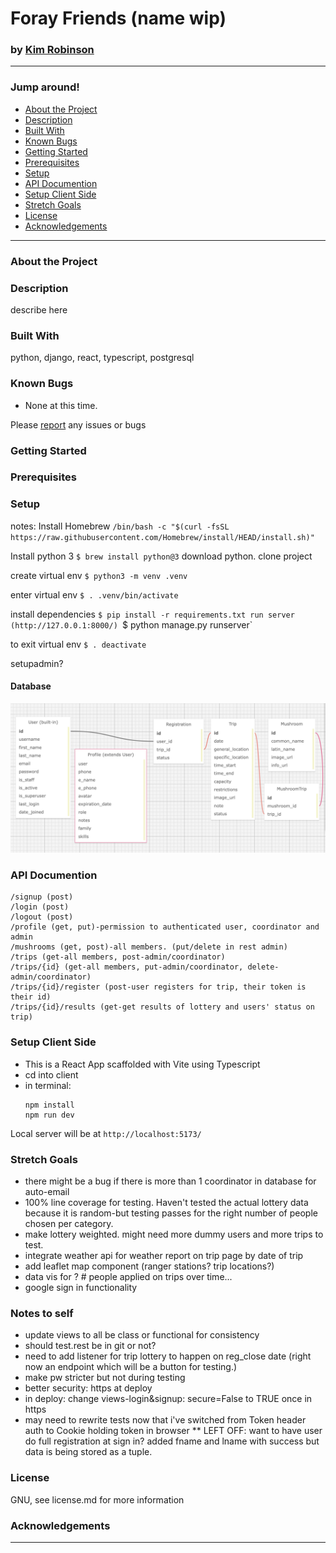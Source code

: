 #  Foray Friends (name wip)
### by [Kim Robinson](https://github.com/kimmykokonut)

---------------------------
### Jump around!
* <a href="#about-the-project">About the Project</a>
* <a href="#description">Description</a>
* <a href="#built-with">Built With</a>
* <a href="#known-bugs">Known Bugs</a>
* <a href="#getting-started">Getting Started</a>
* <a href="#prerequisites">Prerequisites</a>
* <a href="#setup">Setup</a>
* <a href="#api-documentation">API Documention</a>
* <a href="#setup-client-side">Setup Client Side</a>
* <a href="#stretch-goals">Stretch Goals</a>
* <a href="#license">License</a>
* <a href="#acknowledgements">Acknowledgements</a>
---------------------------
### About the Project

### Description
describe here

### Built With
python, django, react, typescript, postgresql

### Known Bugs
* None at this time.

Please [report](https://github.com/kimmykokonut/Capstone/issues) any issues or bugs 


### Getting Started

### Prerequisites

### Setup


notes:
Install Homebrew `/bin/bash -c "$(curl -fsSL https://raw.githubusercontent.com/Homebrew/install/HEAD/install.sh)"`

Install python 3 `$ brew install python@3`
download python.
clone project

create virtual env
`$ python3 -m venv .venv`

enter virtual env
`$ . .venv/bin/activate`

install dependencies
`$ pip install -r requirements.txt
run server (http://127.0.0.1:8000/)
`$ python manage.py runserver`

to exit virtual env
`$ . deactivate`

setupadmin?

#### Database

![Sql Relationship Diagram](./assets/diagrams/sql2.png)


### API Documention

```
/signup (post)
/login (post)
/logout (post)
/profile (get, put)-permission to authenticated user, coordinator and admin
/mushrooms (get, post)-all members. (put/delete in rest admin)
/trips (get-all members, post-admin/coordinator)
/trips/{id} (get-all members, put-admin/coordinator, delete-admin/coordinator)
/trips/{id}/register (post-user registers for trip, their token is their id)
/trips/{id}/results (get-get results of lottery and users' status on trip) 
```

### Setup Client Side
- This is a React App scaffolded with Vite using Typescript
- cd into client
- in terminal: 
  ```
  npm install
  npm run dev  
  ```
Local server will be at  `http://localhost:5173/`

### Stretch Goals

- there might be a bug if there is more than 1 coordinator in database for auto-email
- 100% line coverage for testing.  Haven't tested the actual lottery data because it is random-but testing passes for the right number of people chosen per category.
- make lottery weighted. might need more dummy users and more trips to test.
- integrate weather api for weather report on trip page by date of trip
- add leaflet map component (ranger stations? trip locations?)
- data vis for ? # people applied on trips over time...
- google sign in functionality

### Notes to self
- update views to all be class or functional for consistency
- should test.rest be in git or not?
- need to add listener for trip lottery to happen on reg_close date (right now an endpoint which will be a button for testing.)
- make pw stricter but not during testing
- better security: https at deploy
- in deploy: change views-login&signup: secure=False to TRUE once in https
- may need to rewrite tests now that i've switched from Token header auth to Cookie holding token in browser
** LEFT OFF: want to have user do full registration at sign in? added fname and lname with success but data is being stored as a tuple. 

### License
GNU, see license.md for more information

### Acknowledgements
-----------------------------